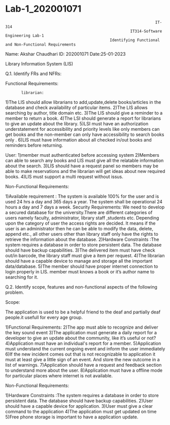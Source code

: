 # Lab-1_202001071

                                                                      IT-314 
                                                           IT314-Software Engineering Lab-1
                                                  Identifying Functional and Non-Functional Requirements


Name: Akshar Chaudhari
ID: 202001071
Date:25-01-2023

Library Information System (LIS)

Q.1. Identify FRs and NFRs:

Functional Requirements:

           librarian:

1)The LIS should allow librarians to add,update,delete books/articles in the database and check availability of particular items.
2)The LIS allows searching by author, title domain etc.
3)The LIS should give a reminder to a member to return a book. 
4)The LSI should generate a report for librarians to give an update about the library.
5)LSI must have an authorization understatement for accessibility and priority levels like only members can get books and the non-member can only have accessibility to search books only .
6)LIS must have information about all checked  in/out books and reminders before returning.

User:
1)member must authenticated before accessing system
2)Members can able to search any books and LIS must give all the relatable information about the search.
3)LIS should have a request panel so members may be able to make reservations and the librarian will get ideas about new required books.
4)LIS must support a multi request without issus.


Non-Functional Requirements:

 
1)Available requirement : The system is available 100% for the user and is used 24 hrs a day and 365 days a year. The system shall be operational 24 hours a day and 7 days a week.
Security Requirements: We need to develop a secured database for the university.There are different categories of users namely faculty, administrator, library staff ,students etc. Depending upon the category of user the access rights are decided. It means if the user is an administrator then he can be able to modify the data, delete, append etc., all other users other than library staff only have the rights to retrieve the information about the database.
2)Hardware Constraints :The system requires a database in order to store persistent data. The database should have backup capabilities.
3)The delivered item must have check out/in barcode, the library staff must give a item per request.
4)The librarian should have a capable device to manage and storage all the important data/database.
5)The member should have proper internet connection to login properly in LIS. member must knows a book or it’s author name to searching for it.

Q.2. Identify scope, features and non-functional aspects of the following problem.


Scope:
 
The application is used to be a helpful friend to the deaf and partially deaf people.it usefull for every age group.

1)Functional Requirements:
2)The app must able to recognize and deliver the key sound event 
3)The application must generate a daily report for a developer to give an update about the community, like it’s useful or not?
4)Application must have an individual's report for a member.
5)Application must understand the current ongoing event and inform the user immediately 
6)If the new incident comes out that is not recognizable to application it must at least give a little sign of an event. And store the new outcome in a list of warnings.
7)Application should have a request and feedback section to understand more about  the user.
8)Application must have a offline mode for particular places where internet is not available.


Non-Functional Requirements:

1)Hardware Constraints :The system requires a database in order to store persistent data. The database should have backup capabilities.
2)User should have a capable device for application.
3)User must give a clear command to the application 
4)The application must get updated on time 
5)Free phone storage is important to have a application update.




